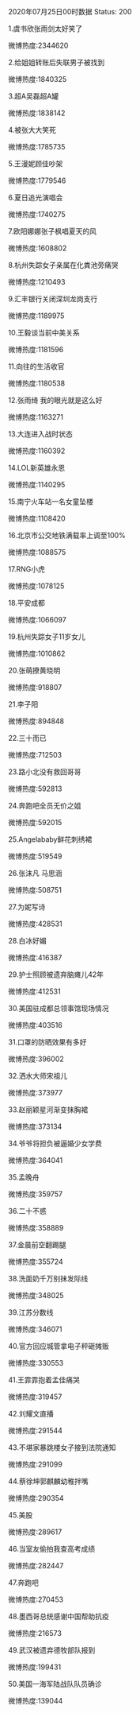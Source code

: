 2020年07月25日00时数据
Status: 200

1.虞书欣张雨剑太好笑了

微博热度:2344620

2.给姐姐转账后失联男子被找到

微博热度:1840325

3.超A吴磊超A罐

微博热度:1838142

4.被张大大笑死

微博热度:1785735

5.王漫妮顾佳吵架

微博热度:1779546

6.夏日追光演唱会

微博热度:1740275

7.欧阳娜娜张子枫唱夏天的风

微博热度:1608802

8.杭州失踪女子亲属在化粪池旁痛哭

微博热度:1210493

9.汇丰银行关闭深圳龙岗支行

微博热度:1189975

10.王毅谈当前中美关系

微博热度:1181596

11.向往的生活收官

微博热度:1180538

12.张雨绮 我的眼光就是这么好

微博热度:1163271

13.大连进入战时状态

微博热度:1160392

14.LOL新英雄永恩

微博热度:1140295

15.南宁火车站一名女童坠楼

微博热度:1108420

16.北京市公交地铁满载率上调至100%

微博热度:1088575

17.RNG小虎

微博热度:1078125

18.平安成都

微博热度:1066097

19.杭州失踪女子11岁女儿

微博热度:1010862

20.张萌撩黄晓明

微博热度:918807

21.李子阳

微博热度:894848

22.三十而已

微博热度:712503

23.路小北没有救回哥哥

微博热度:592813

24.奔跑吧全员无价之姐

微博热度:592015

25.Angelababy鲜花刺绣裙

微博热度:519549

26.张沫凡 马思涵

微博热度:508751

27.为妮写诗

微博热度:428531

28.白冰好媚

微博热度:416387

29.护士照顾被遗弃脑瘫儿42年

微博热度:412531

30.美国驻成都总领事馆现场情况

微博热度:403516

31.口罩的防晒效果有多好

微博热度:396002

32.洒水大师宋祖儿

微博热度:373977

33.赵丽颖星河渐变抹胸裙

微博热度:373134

34.爷爷将担负被逼婚少女学费

微博热度:364041

35.孟晚舟

微博热度:359757

36.二十不惑

微博热度:358889

37.金晨前空翻踢腿

微博热度:355724

38.洗面奶千万别抹发际线

微博热度:348025

39.江苏分数线

微博热度:346071

40.官方回应城管拿电子秤砸摊贩

微博热度:330553

41.王霏霏抱着孟佳痛哭

微博热度:319457

42.刘耀文直播

微博热度:291544

43.不堪家暴跳楼女子接到法院通知

微博热度:291099

44.蔡徐坤郭麒麟幼稚拌嘴

微博热度:290354

45.美股

微博热度:289617

46.当室友偷拍我查高考成绩

微博热度:282447

47.奔跑吧

微博热度:270453

48.墨西哥总统感谢中国帮助抗疫

微博热度:216573

49.武汉被遗弃德牧部队报到

微博热度:199431

50.美国一海军陆战队队员确诊

微博热度:139044

